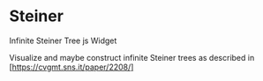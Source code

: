 # Steiner
Infinite Steiner Tree js Widget

Visualize and maybe construct infinite Steiner trees as described in [https://cvgmt.sns.it/paper/2208/]
